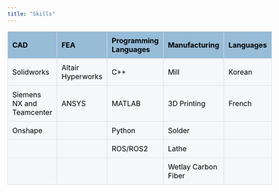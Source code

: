 ```yaml
---
title: "Skills"
---
```


<style>
:root {
    --header-bg-color: #97bcd8;  /* header background color */
    --row-bg-color: #f4f8fb;     /* row background color */
    --text-color: black;         /* Text color */
}
table {
    border-collapse: collapse;
    width: 100%;
    max-height: none !important;
    overflow: visible !important;
}
/* Table header customization */
table th {
    background-color: var(--header-bg-color); /* Use header background color variable */
    color: var(--text-color);                  /* Text color */
    padding: 10px;                             /* Adjust padding as needed */
    text-align: left;                          /* Align header text to the left */
}
/* Set uniform background color for all rows (both odd and even) */
table tr {
    background-color: var(--row-bg-color); /* Use row background color variable */
    color: var(--text-color);               /* Text color */
}

/* Optional: Style for table cells */
table td, table th {
    padding: 10px; /* Add padding for better readability */
    border: 1px solid #ddd; /* Light border for each cell */
} 
blockquote {
    border-left: none;
    padding-left: 10px;
}
.main-container {
  max-width: unset;
}
</style>

| CAD                             | FEA               | Programming Languages | Manufacturing            | Languages |
| ---                             | ---               | ---                   | ---                      | ---       |        
| Solidworks                      | Altair Hyperworks | C++                   | Mill                     | Korean    |
| Siemens NX and Teamcenter       | ANSYS             | MATLAB                | 3D Printing              | French    |   
| Onshape                         |                   | Python                | Solder                   |           |
|                                 |                   | ROS/ROS2              | Lathe                    |           |
|                                 |                   |                       | Wetlay Carbon Fiber      |           |
